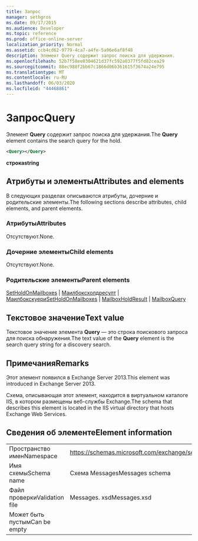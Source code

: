 ```yaml
---
title: Запрос
manager: sethgros
ms.date: 09/17/2015
ms.audience: Developer
ms.topic: reference
ms.prod: office-online-server
localization_priority: Normal
ms.assetid: ccb4cd62-9779-4ca7-a4fe-5a96e6af8f48
description: Элемент Query содержит запрос поиска для удержания.
ms.openlocfilehash: 52b7f58ee0304621d37fc592a0377f5fd82cea29
ms.sourcegitcommit: 88ec988f2bb67c1866d06b361615f3674a24e795
ms.translationtype: MT
ms.contentlocale: ru-RU
ms.lasthandoff: 06/03/2020
ms.locfileid: "44468861"
---
```

# <a name="query"></a><span data-ttu-id="c5ae3-103">Запрос</span><span class="sxs-lookup"><span data-stu-id="c5ae3-103">Query</span></span>

<span data-ttu-id="c5ae3-104">Элемент **Query** содержит запрос поиска для удержания.</span><span class="sxs-lookup"><span data-stu-id="c5ae3-104">The **Query** element contains the search query for the hold.</span></span> 
  
```XML
<Query></Query>
```

 <span data-ttu-id="c5ae3-105">**строка**</span><span class="sxs-lookup"><span data-stu-id="c5ae3-105">**string**</span></span>
## <a name="attributes-and-elements"></a><span data-ttu-id="c5ae3-106">Атрибуты и элементы</span><span class="sxs-lookup"><span data-stu-id="c5ae3-106">Attributes and elements</span></span>

<span data-ttu-id="c5ae3-107">В следующих разделах описываются атрибуты, дочерние и родительские элементы.</span><span class="sxs-lookup"><span data-stu-id="c5ae3-107">The following sections describe attributes, child elements, and parent elements.</span></span>
  
### <a name="attributes"></a><span data-ttu-id="c5ae3-108">Атрибуты</span><span class="sxs-lookup"><span data-stu-id="c5ae3-108">Attributes</span></span>

<span data-ttu-id="c5ae3-109">Отсутствуют.</span><span class="sxs-lookup"><span data-stu-id="c5ae3-109">None.</span></span>
  
### <a name="child-elements"></a><span data-ttu-id="c5ae3-110">Дочерние элементы</span><span class="sxs-lookup"><span data-stu-id="c5ae3-110">Child elements</span></span>

<span data-ttu-id="c5ae3-111">Отсутствуют.</span><span class="sxs-lookup"><span data-stu-id="c5ae3-111">None.</span></span>
  
### <a name="parent-elements"></a><span data-ttu-id="c5ae3-112">Родительские элементы</span><span class="sxs-lookup"><span data-stu-id="c5ae3-112">Parent elements</span></span>

<span data-ttu-id="c5ae3-113">[SetHoldOnMailboxes](setholdonmailboxes.md)  |  [Маилбоксхолдресулт](mailboxholdresult.md)  |  [Маилбокскуери](mailboxquery.md)</span><span class="sxs-lookup"><span data-stu-id="c5ae3-113">[SetHoldOnMailboxes](setholdonmailboxes.md) | [MailboxHoldResult](mailboxholdresult.md) | [MailboxQuery](mailboxquery.md)</span></span>
  
## <a name="text-value"></a><span data-ttu-id="c5ae3-114">Текстовое значение</span><span class="sxs-lookup"><span data-stu-id="c5ae3-114">Text value</span></span>

<span data-ttu-id="c5ae3-115">Текстовое значение элемента **Query** — это строка поискового запроса для поиска обнаружения.</span><span class="sxs-lookup"><span data-stu-id="c5ae3-115">The text value of the **Query** element is the search query string for a discovery search.</span></span> 
  
## <a name="remarks"></a><span data-ttu-id="c5ae3-116">Примечания</span><span class="sxs-lookup"><span data-stu-id="c5ae3-116">Remarks</span></span>

<span data-ttu-id="c5ae3-117">Этот элемент появился в Exchange Server 2013.</span><span class="sxs-lookup"><span data-stu-id="c5ae3-117">This element was introduced in Exchange Server 2013.</span></span>
  
<span data-ttu-id="c5ae3-118">Схема, описывающая этот элемент, находится в виртуальном каталоге IIS, в котором размещены веб-службы Exchange.</span><span class="sxs-lookup"><span data-stu-id="c5ae3-118">The schema that describes this element is located in the IIS virtual directory that hosts Exchange Web Services.</span></span>
  
## <a name="element-information"></a><span data-ttu-id="c5ae3-119">Сведения об элементе</span><span class="sxs-lookup"><span data-stu-id="c5ae3-119">Element information</span></span>

|||
|:-----|:-----|
|<span data-ttu-id="c5ae3-120">Пространство имен</span><span class="sxs-lookup"><span data-stu-id="c5ae3-120">Namespace</span></span>  <br/> |https://schemas.microsoft.com/exchange/services/2006/messages  <br/> |
|<span data-ttu-id="c5ae3-121">Имя схемы</span><span class="sxs-lookup"><span data-stu-id="c5ae3-121">Schema name</span></span>  <br/> |<span data-ttu-id="c5ae3-122">Схема Messages</span><span class="sxs-lookup"><span data-stu-id="c5ae3-122">Messages schema</span></span>  <br/> |
|<span data-ttu-id="c5ae3-123">Файл проверки</span><span class="sxs-lookup"><span data-stu-id="c5ae3-123">Validation file</span></span>  <br/> |<span data-ttu-id="c5ae3-124">Messages. xsd</span><span class="sxs-lookup"><span data-stu-id="c5ae3-124">Messages.xsd</span></span>  <br/> |
|<span data-ttu-id="c5ae3-125">Может быть пустым</span><span class="sxs-lookup"><span data-stu-id="c5ae3-125">Can be empty</span></span>  <br/> ||
   

